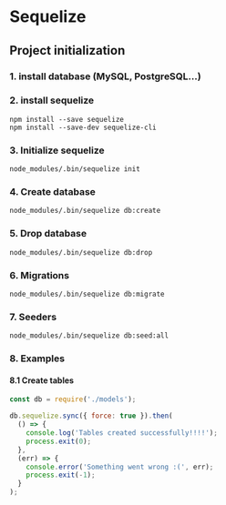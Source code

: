 # Sequelize

## Project initialization

### 1. install database (MySQL, PostgreSQL...)

### 2. install sequelize
```
npm install --save sequelize
npm install --save-dev sequelize-cli
```

### 3. Initialize sequelize
```
node_modules/.bin/sequelize init
```

### 4. Create database
```
node_modules/.bin/sequelize db:create
```

### 5. Drop database
```
node_modules/.bin/sequelize db:drop
```

### 6. Migrations
```
node_modules/.bin/sequelize db:migrate
```

### 7. Seeders
```
node_modules/.bin/sequelize db:seed:all
```

### 8. Examples
#### 8.1 Create tables
```js
const db = require('./models');

db.sequelize.sync({ force: true }).then(
  () => {
    console.log('Tables created successfully!!!!');
    process.exit(0);
  },
  (err) => {
    console.error('Something went wrong :(', err);
    process.exit(-1);
  }
);
```

